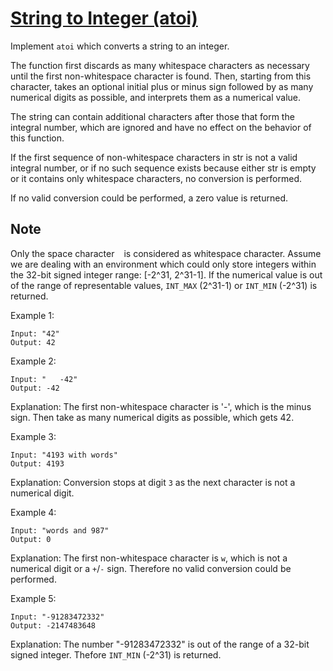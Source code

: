 [String to Integer (atoi)](https://leetcode.com/problems/string-to-integer-atoi/)
==========================
Implement `atoi` which converts a string to an integer.

The function first discards as many whitespace characters as necessary until
the first non-whitespace character is found. Then, starting from this character, takes
an optional initial plus or minus sign followed by as many numerical digits as possible,
and interprets them as a numerical value.

The string can contain additional characters after those that form the integral number, which
are ignored and have no effect on the behavior of this function.

If the first sequence of non-whitespace characters in str is not a valid integral number,
or if no such sequence exists because either str is empty or it contains only whitespace
characters, no conversion is performed.

If no valid conversion could be performed, a zero value is returned.

Note
----

Only the space character ` ` is considered as whitespace character.
Assume we are dealing with an environment which could only store integers within the
32-bit signed integer range: [-2^31,  2^31-1]. If the numerical value is out of the
range of representable values, `INT_MAX` (2^31-1) or `INT_MIN` (-2^31) is returned.

Example 1:
```
Input: "42"
Output: 42
```

Example 2:
```
Input: "   -42"
Output: -42
```
Explanation: The first non-whitespace character is '-', which is the minus sign.
Then take as many numerical digits as possible, which gets 42.

Example 3:
```
Input: "4193 with words"
Output: 4193
```
Explanation: Conversion stops at digit `3` as the next character is not a numerical digit.

Example 4:
```
Input: "words and 987"
Output: 0
```
Explanation: The first non-whitespace character is `w`, which is not a numerical
digit or a `+`/`-` sign. Therefore no valid conversion could be performed.

Example 5:
```
Input: "-91283472332"
Output: -2147483648
```
Explanation: The number "-91283472332" is out of the range of a 32-bit signed integer.
Thefore `INT_MIN` (-2^31) is returned.

